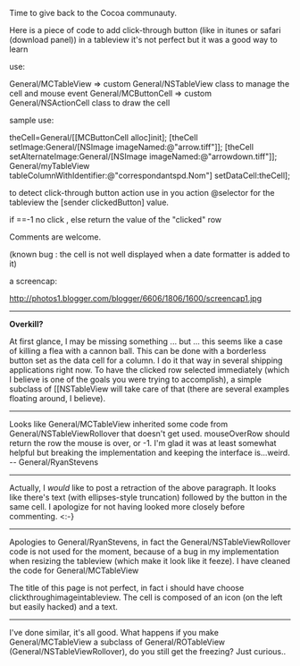 Time to give back to the Cocoa communauty.

Here is a piece of code to add click-through button (like in itunes or safari (download panel)) in a tableview
it's not perfect but it was a good way to learn

use:

General/MCTableView => custom General/NSTableView class to manage the cell and mouse event
General/MCButtonCell => custom General/NSActionCell class to draw the cell

sample use:
    
 
theCell=General/[[MCButtonCell alloc]init];
[theCell setImage:General/[NSImage imageNamed:@"arrow.tiff"]];
[theCell setAlternateImage:General/[NSImage imageNamed:@"arrowdown.tiff"]];
General/myTableView tableColumnWithIdentifier:@"correspondantspd.Nom"] setDataCell:theCell];



to detect click-through button action use in you action @selector for the tableview the [sender clickedButton] value.

if ==-1 no click , else return the value of the "clicked" row


Comments are welcome.

(known bug : the cell is not well displayed when a date formatter is added to it)

a screencap:

http://photos1.blogger.com/blogger/6606/1806/1600/screencap1.jpg

----

**Overkill?**

At first glance, I may be missing something ... but ... this seems like a case of killing a flea with a cannon ball. This can be done with a borderless button set as the data cell for a column. I do it that way in several shipping applications right now. To have the clicked row selected immediately (which I believe is one of the goals you were trying to accomplish), a simple subclass of [[NSTableView will take care of that (there are several examples floating around, I believe).

----
Looks like General/MCTableView inherited some code from General/NSTableViewRollover that doesn't get used.     mouseOverRow should return the row the mouse is over, or -1. I'm glad it was at least somewhat helpful but breaking the implementation and keeping the interface is...weird. -- General/RyanStevens

----
Actually, I *would* like to post a retraction of the above paragraph. It looks like there's text (with ellipses-style truncation) followed by the button in the same cell. I apologize for not having looked more closely before commenting. <:-}

----
Apologies to General/RyanStevens, in fact the General/NSTableViewRollover code is not used for the moment, because of a bug in my implementation when resizing the tableview (which make it look like it feeze). I have cleaned the code for General/MCTableView

The title of this page is not perfect, in fact i should have choose clickthroughimageintableview. The cell is composed of an icon (on the left but easily hacked) and a text.

----
I've done similar, it's all good. What happens if you make General/MCTableView a subclass of General/ROTableView (General/NSTableViewRollover), do you still get the freezing? Just curious..
